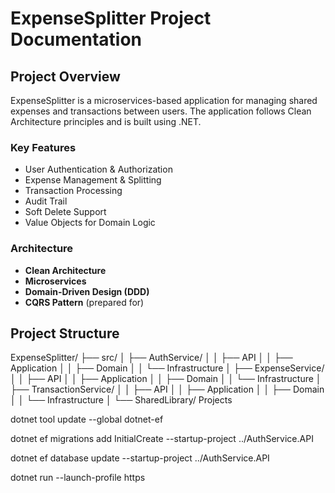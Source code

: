 # ExpenseSplitter Project Documentation

## Project Overview
ExpenseSplitter is a microservices-based application for managing shared expenses and transactions between users. The application follows Clean Architecture principles and is built using .NET.

### Key Features
- User Authentication & Authorization
- Expense Management & Splitting
- Transaction Processing
- Audit Trail
- Soft Delete Support
- Value Objects for Domain Logic

### Architecture
- **Clean Architecture**
- **Microservices**
- **Domain-Driven Design (DDD)**
- **CQRS Pattern** (prepared for)

## Project Structure 

ExpenseSplitter/
├── src/
│ ├── AuthService/
│ │ ├── API
│ │ ├── Application
│ │ ├── Domain
│ │ └── Infrastructure
│ ├── ExpenseService/
│ │ ├── API
│ │ ├── Application
│ │ ├── Domain
│ │ └── Infrastructure
│ ├── TransactionService/
│ │ ├── API
│ │ ├── Application
│ │ ├── Domain
│ │ └── Infrastructure
│ └── SharedLibrary/
Projects

dotnet tool update --global dotnet-ef

dotnet ef migrations add InitialCreate --startup-project ../AuthService.API

dotnet ef database update --startup-project ../AuthService.API


dotnet run --launch-profile https
